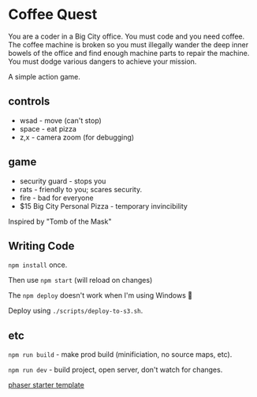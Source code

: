 # Coffee Quest

You are a coder in a Big City office.
You must code and you need coffee. The coffee machine is broken so you must illegally wander the deep inner bowels of the office and find enough machine parts to repair the machine. You must dodge various dangers to achieve your mission.

A simple action game.

## controls
- wsad - move (can't stop)
- space - eat pizza
- z,x - camera zoom (for debugging)

## game
- security guard - stops you
- rats - friendly to you; scares security.
- fire - bad for everyone
- $15 Big City Personal Pizza - temporary invincibility

Inspired by "Tomb of the Mask"

## Writing Code

`npm install` once.

Then use `npm start` (will reload on changes)

The `npm deploy` doesn't work when I'm using Windows 🤔

Deploy using `./scripts/deploy-to-s3.sh`.

## etc

`npm run build` - make prod build (minificiation, no source maps, etc).

`npm run dev` - build project, open server, don't watch for changes.

[phaser starter template](https://github.com/photonstorm/phaser3-typescript-project-template)
